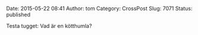Date: 2015-05-22 08:41
Author: tom
Category: CrossPost
Slug: 7071
Status: published

Testa tugget: Vad är en kötthumla?

